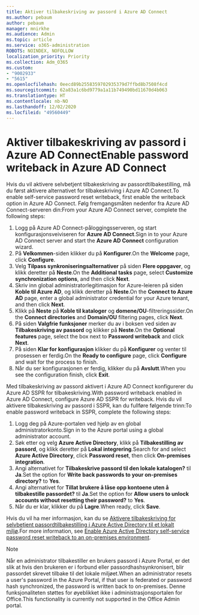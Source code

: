 ```yaml
---
title: Aktiver tilbakeskriving av passord i Azure AD Connect
ms.author: pebaum
author: pebaum
manager: mnirkhe
ms.audience: Admin
ms.topic: article
ms.service: o365-administration
ROBOTS: NOINDEX, NOFOLLOW
localization_priority: Priority
ms.collection: Adm_O365
ms.custom:
- "9002933"
- "5615"
ms.openlocfilehash: 0eecd89b2558359702935379d7ffbd8b7508f4cd
ms.sourcegitcommit: 62a83a1c6bd9779a1a11b749490bd11670d4b063
ms.translationtype: HT
ms.contentlocale: nb-NO
ms.lasthandoff: 12/02/2020
ms.locfileid: "49560449"
---
```

# <a name="enable-password-writeback-in-azure-ad-connect"></a><span data-ttu-id="ed99b-102">Aktiver tilbakeskriving av passord i Azure AD Connect</span><span class="sxs-lookup"><span data-stu-id="ed99b-102">Enable password writeback in Azure AD Connect</span></span>

<span data-ttu-id="ed99b-103">Hvis du vil aktivere selvbetjent tilbakeskriving av passordtilbakestilling, må du først aktivere alternativet for tilbakeskriving i Azure AD Connect.</span><span class="sxs-lookup"><span data-stu-id="ed99b-103">To enable self-service password reset writeback, first enable the writeback option in Azure AD Connect.</span></span> <span data-ttu-id="ed99b-104">Følg fremgangsmåten nedenfor fra Azure AD Connect-serveren din:</span><span class="sxs-lookup"><span data-stu-id="ed99b-104">From your Azure AD Connect server, complete the following steps:</span></span>

1. <span data-ttu-id="ed99b-105">Logg på Azure AD Connect-påloggingsserveren, og start konfigurasjonsveiviseren for **Azure AD Connect**.</span><span class="sxs-lookup"><span data-stu-id="ed99b-105">Sign in to your Azure AD Connect server and start the **Azure AD Connect** configuration wizard.</span></span>
2. <span data-ttu-id="ed99b-106">På **Velkommen**-siden klikker du på **Konfigurer**.</span><span class="sxs-lookup"><span data-stu-id="ed99b-106">On the **Welcome** page, click **Configure**.</span></span>
3. <span data-ttu-id="ed99b-107">Velg **Tilpass synkroniseringsalternativer** på siden **Flere oppgaver**, og klikk deretter på **Neste**.</span><span class="sxs-lookup"><span data-stu-id="ed99b-107">On the **Additional tasks** page, select **Customize synchronization options**, and then click **Next**.</span></span>
4. <span data-ttu-id="ed99b-108">Skriv inn global administratorlegitimasjon for Azure-leieren på siden **Koble til Azure AD**, og klikk deretter på **Neste**.</span><span class="sxs-lookup"><span data-stu-id="ed99b-108">On the **Connect to Azure AD** page, enter a global administrator credential for your Azure tenant, and then click **Next**.</span></span>
5. <span data-ttu-id="ed99b-109">Klikk på **Neste** på **Koble til kataloger** og **domene/OU**-filtreringssider.</span><span class="sxs-lookup"><span data-stu-id="ed99b-109">On the **Connect directories** and **Domain/OU** filtering pages, click **Next**.</span></span>
6. <span data-ttu-id="ed99b-110">På siden **Valgfrie funksjoner** merker du av i boksen ved siden av **Tilbakeskriving av passord** og klikker på **Neste**.</span><span class="sxs-lookup"><span data-stu-id="ed99b-110">On the **Optional features** page, select the box next to **Password writeback** and click **Next**.</span></span>
7. <span data-ttu-id="ed99b-111">På siden **Klar for konfigurasjon** klikker du på **Konfigurer** og venter til prosessen er ferdig.</span><span class="sxs-lookup"><span data-stu-id="ed99b-111">On the **Ready to configure** page, click **Configure** and wait for the process to finish.</span></span>
8. <span data-ttu-id="ed99b-112">Når du ser konfigurasjonen er ferdig, klikker du på **Avslutt**.</span><span class="sxs-lookup"><span data-stu-id="ed99b-112">When you see the configuration finish, click **Exit**.</span></span>

<span data-ttu-id="ed99b-113">Med tilbakeskriving av passord aktivert i Azure AD Connect konfigurerer du Azure AD SSPR for tilbakeskriving.</span><span class="sxs-lookup"><span data-stu-id="ed99b-113">With password writeback enabled in Azure AD Connect, configure Azure AD SSPR for writeback.</span></span>  <span data-ttu-id="ed99b-114">Hvis du vil aktivere tilbakeskriving av passord i SSPR, kan du fullføre følgende trinn:</span><span class="sxs-lookup"><span data-stu-id="ed99b-114">To enable password writeback in SSPR, complete the following steps:</span></span>

1. <span data-ttu-id="ed99b-115">Logg deg på Azure-portalen ved hjelp av en global administratorkonto.</span><span class="sxs-lookup"><span data-stu-id="ed99b-115">Sign in to the Azure portal using a global administrator account.</span></span>
2. <span data-ttu-id="ed99b-116">Søk etter og velg **Azure Active Directory**, klikk på **Tilbakestilling av passord**, og klikk deretter på **Lokal integrering**.</span><span class="sxs-lookup"><span data-stu-id="ed99b-116">Search for and select **Azure Active Directory**, click **Password reset**, then click **On-premises integration**.</span></span>
3. <span data-ttu-id="ed99b-117">Angi alternativet for **Tilbakeskrive passord til den lokale katalogen?** til **Ja**.</span><span class="sxs-lookup"><span data-stu-id="ed99b-117">Set the option for **Write back passwords to your on-premises directory?** to **Yes**.</span></span>
4. <span data-ttu-id="ed99b-118">Angi alternativet for **Tillat brukere å låse opp kontoene uten å tilbakestille passordet?** til **Ja**.</span><span class="sxs-lookup"><span data-stu-id="ed99b-118">Set the option for **Allow users to unlock accounts without resetting their password?** to **Yes**.</span></span>
5. <span data-ttu-id="ed99b-119">Når du er klar, klikker du på **Lagre**.</span><span class="sxs-lookup"><span data-stu-id="ed99b-119">When ready, click **Save**.</span></span>

<span data-ttu-id="ed99b-120">Hvis du vil ha mer informasjon, kan du se [Aktivere tilbakeskriving for selvbetjent passordtilbakestilling i Azure Active Directory til et lokalt miljø](https://docs.microsoft.com/azure/active-directory/authentication/tutorial-enable-sspr-writeback).</span><span class="sxs-lookup"><span data-stu-id="ed99b-120">For more information, see [Enable Azure Active Directory self-service password reset writeback to an on-premises environment](https://docs.microsoft.com/azure/active-directory/authentication/tutorial-enable-sspr-writeback).</span></span>

> [!NOTE]
>  <span data-ttu-id="ed99b-121">Når en administrator tilbakestiller en brukers passord i Azure Portal, er det slik at hvis den brukeren er i forbund eller passordhashsynkronisert, blir passordet skrevet tilbake til det lokale miljøet.</span><span class="sxs-lookup"><span data-stu-id="ed99b-121">When an administrator resets a user's password in the Azure Portal, if that user is federated or password hash synchronized, the password is written back to on-premises.</span></span> <span data-ttu-id="ed99b-122">Denne funksjonaliteten støttes for øyeblikket ikke i administrasjonsportalen for Office.</span><span class="sxs-lookup"><span data-stu-id="ed99b-122">This functionality is currently not supported in the Office Admin portal.</span></span>